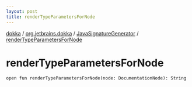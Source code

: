 ```yaml
---
layout: post
title: renderTypeParametersForNode
---
```

[dokka](../../index.md) / [org.jetbrains.dokka](../index.md) / [JavaSignatureGenerator](index.md) / [renderTypeParametersForNode](renderTypeParametersForNode.md)

# renderTypeParametersForNode

```
open fun renderTypeParametersForNode(node: DocumentationNode): String
```
